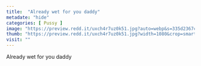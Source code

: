 ```yaml
---
title:  "Already wet for you daddy"
metadate: "hide"
categories: [ Pussy ]
image: "https://preview.redd.it/uxch4r7uz0k51.jpg?auto=webp&s=335d2367c871cae6f22af2177c0133f93eb301ef"
thumb: "https://preview.redd.it/uxch4r7uz0k51.jpg?width=1080&crop=smart&auto=webp&s=44480b0037bcf809b5de828bcc237498d91965c3"
visit: ""
---
```

Already wet for you daddy
